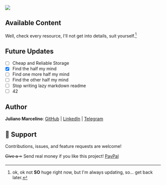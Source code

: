<img src="https://capsule-render.vercel.app/api?type=waving&color=gradient&height=300&section=header&text=FlaxFlatFly&desc=A%20huge%20set%20of%20useful%20stuff&fontSize=40" />

## Available Content

Well, check every resource, I'll not get into details, suit yourself.[^1]

## Future Updates

- [ ] Cheap and Reliable Storage
- [x] Find the half my mind
- [ ] Find one more half my mind
- [ ] Find the other half my mind
- [ ] Stop writing lazy markdown readme
- [ ] 42

## Author

**Juliano Marcelino**:  [GitHub](https://github.com/ojmarcelino "GitHub") | [LinkedIn](https://linkedin.com/in/ojmarcelino "LinkedIn") | [Telegram](https://t.me/ojmarcelino "Telegram")

## 🤝 Support

Contributions, issues, and feature requests are welcome!

~~Give a ⭐️~~ Send real money if you like this project! [PayPal](https://paypal.me/ojmarcelino "PayPal.me")

[^1]: ok, ok not **SO**  huge right now, but I'm always updating, so... get back later.
